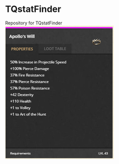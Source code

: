 # TQstatFinder
Repository for TQstatFinder 
![alt text](https://github.com/M2etroline/TQstatFinder/blob/master/Item.png?raw=true)
